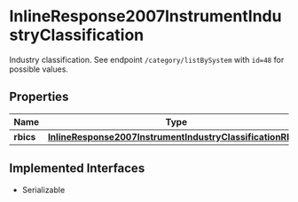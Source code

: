 

# InlineResponse2007InstrumentIndustryClassification

Industry classification. See endpoint `/category/listBySystem` with `id=48` for possible values.

## Properties

Name | Type | Description | Notes
------------ | ------------- | ------------- | -------------
**rbics** | [**InlineResponse2007InstrumentIndustryClassificationRbics**](InlineResponse2007InstrumentIndustryClassificationRbics.md) |  |  [optional]


## Implemented Interfaces

* Serializable



